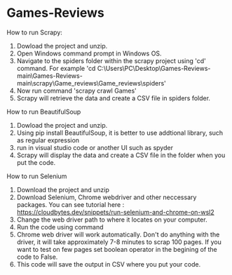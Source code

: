 # Games-Reviews

How to run Scrapy:
1. Dowload the project and unzip.
2. Open Windows command prompt in Windows OS. 
3. Navigate to the spiders folder within the scrapy project using 'cd' command. For example 'cd C:\Users\PC\Desktop\Games-Reviews-main\Games-Reviews-main\scrapy\Game_reviews\Game_reviews\spiders'
4. Now run command 'scrapy crawl Games'
5. Scrapy will retrieve the data and create a CSV file in spiders folder.

How to run BeautifulSoup
1. Dowload the project and unzip.
2. Using pip install BeautifulSoup, it is better to use addtional library, such as regular expression
3. run in visual studio code or another UI such as spyder
4. Scrapy will display the data and create a CSV file in the folder when you put the code.

How to run Selenium
1. Download the project and unzip
2. Download Selenium, Chrome webdriver and other neccessary packages. You can see tutorial here : https://cloudbytes.dev/snippets/run-selenium-and-chrome-on-wsl2
3. Change the web driver path to where it locates on your computer.
4. Run the code using command
5. Chrome web driver will work automatically. Don't do anything with the driver, it will take approximately 7-8 minutes to scrap 100 pages. If you want to test on few pages set boolean operator in the begining of the code to False. 
6. This code will save the output in CSV where you put your code.
